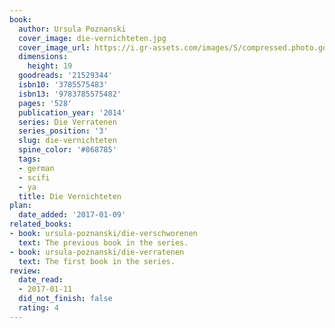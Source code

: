 ```yaml
---
book:
  author: Ursula Poznanski
  cover_image: die-vernichteten.jpg
  cover_image_url: https://i.gr-assets.com/images/S/compressed.photo.goodreads.com/books/1395511555l/21529344._SX98_.jpg
  dimensions:
    height: 19
  goodreads: '21529344'
  isbn10: '3785575483'
  isbn13: '9783785575482'
  pages: '528'
  publication_year: '2014'
  series: Die Verratenen
  series_position: '3'
  slug: die-vernichteten
  spine_color: '#868785'
  tags:
  - german
  - scifi
  - ya
  title: Die Vernichteten
plan:
  date_added: '2017-01-09'
related_books:
- book: ursula-poznanski/die-verschworenen
  text: The previous book in the series.
- book: ursula-poznanski/die-verratenen
  text: The first book in the series.
review:
  date_read:
  - 2017-01-11
  did_not_finish: false
  rating: 4
---
```

